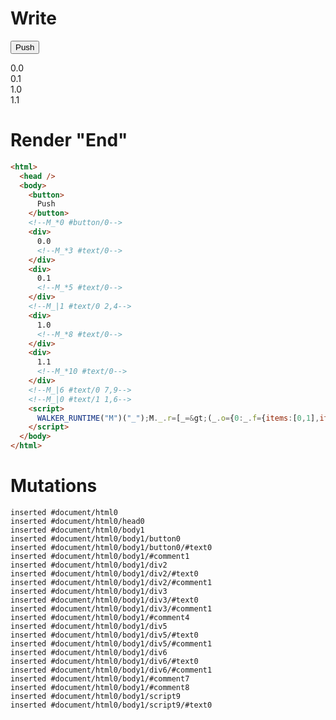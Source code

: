 # Write
  <button>Push</button><!--M_*0 #button/0--><div>0.0<!--M_*3 #text/0--></div><div>0.1<!--M_*5 #text/0--></div><!--M_|1 #text/0 2,4--><div>1.0<!--M_*8 #text/0--></div><div>1.1<!--M_*10 #text/0--></div><!--M_|6 #text/0 7,9--><!--M_|0 #text/1 1,6--><script>WALKER_RUNTIME("M")("_");M._.r=[_=>(_.o={0:_.f={items:[0,1],items_length:2,"#text/1(":new Map(_.a=[[0,_.c={outer:0,"#text/0(":new Map(_.b=[[0,_.d={"#childScope/0":_.k={}}],[1,_.e={"#childScope/0":_.l={}}]])}],[1,_.h={outer:1,"#text/0(":new Map(_.g=[[0,_.i={"#childScope/0":_.m={}}],[1,_.j={"#childScope/0":_.n={}}]])}]])},1:_.c,2:_.d,3:_.k,4:_.e,5:_.l,6:_.h,7:_.i,8:_.m,9:_.j,10:_.n},_.d._=_.e._=_.c,_.c._=_.h._=_.f,_.i._=_.j._=_.h,_.o),0,"packages/translator-tags/src/__tests__/fixtures/basic-nested-for/template.marko_0_items_items_length",0];M._.w()</script>


# Render "End"
```html
<html>
  <head />
  <body>
    <button>
      Push
    </button>
    <!--M_*0 #button/0-->
    <div>
      0.0
      <!--M_*3 #text/0-->
    </div>
    <div>
      0.1
      <!--M_*5 #text/0-->
    </div>
    <!--M_|1 #text/0 2,4-->
    <div>
      1.0
      <!--M_*8 #text/0-->
    </div>
    <div>
      1.1
      <!--M_*10 #text/0-->
    </div>
    <!--M_|6 #text/0 7,9-->
    <!--M_|0 #text/1 1,6-->
    <script>
      WALKER_RUNTIME("M")("_");M._.r=[_=&gt;(_.o={0:_.f={items:[0,1],items_length:2,"#text/1(":new Map(_.a=[[0,_.c={outer:0,"#text/0(":new Map(_.b=[[0,_.d={"#childScope/0":_.k={}}],[1,_.e={"#childScope/0":_.l={}}]])}],[1,_.h={outer:1,"#text/0(":new Map(_.g=[[0,_.i={"#childScope/0":_.m={}}],[1,_.j={"#childScope/0":_.n={}}]])}]])},1:_.c,2:_.d,3:_.k,4:_.e,5:_.l,6:_.h,7:_.i,8:_.m,9:_.j,10:_.n},_.d._=_.e._=_.c,_.c._=_.h._=_.f,_.i._=_.j._=_.h,_.o),0,"packages/translator-tags/src/__tests__/fixtures/basic-nested-for/template.marko_0_items_items_length",0];M._.w()
    </script>
  </body>
</html>
```

# Mutations
```
inserted #document/html0
inserted #document/html0/head0
inserted #document/html0/body1
inserted #document/html0/body1/button0
inserted #document/html0/body1/button0/#text0
inserted #document/html0/body1/#comment1
inserted #document/html0/body1/div2
inserted #document/html0/body1/div2/#text0
inserted #document/html0/body1/div2/#comment1
inserted #document/html0/body1/div3
inserted #document/html0/body1/div3/#text0
inserted #document/html0/body1/div3/#comment1
inserted #document/html0/body1/#comment4
inserted #document/html0/body1/div5
inserted #document/html0/body1/div5/#text0
inserted #document/html0/body1/div5/#comment1
inserted #document/html0/body1/div6
inserted #document/html0/body1/div6/#text0
inserted #document/html0/body1/div6/#comment1
inserted #document/html0/body1/#comment7
inserted #document/html0/body1/#comment8
inserted #document/html0/body1/script9
inserted #document/html0/body1/script9/#text0
```